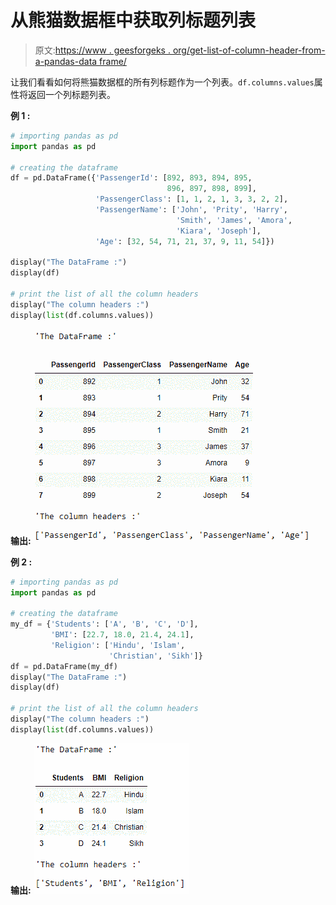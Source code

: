 # 从熊猫数据框中获取列标题列表

> 原文:[https://www . geesforgeks . org/get-list-of-column-header-from-a-pandas-data frame/](https://www.geeksforgeeks.org/get-list-of-column-headers-from-a-pandas-dataframe/)

让我们看看如何将熊猫数据框的所有列标题作为一个列表。`df.columns.values`属性将返回一个列标题列表。

**例 1 :**

```py
# importing pandas as pd
import pandas as pd

# creating the dataframe
df = pd.DataFrame({'PassengerId': [892, 893, 894, 895, 
                                   896, 897, 898, 899],
                   'PassengerClass': [1, 1, 2, 1, 3, 3, 2, 2],
                   'PassengerName': ['John', 'Prity', 'Harry', 
                                     'Smith', 'James', 'Amora', 
                                     'Kiara', 'Joseph'], 
                   'Age': [32, 54, 71, 21, 37, 9, 11, 54]})

display("The DataFrame :")
display(df)

# print the list of all the column headers
display("The column headers :")
display(list(df.columns.values))
```

**输出:**
![](img/a062d474a047737bae213d50c304f89e.png)

**例 2 :**

```py
# importing pandas as pd
import pandas as pd

# creating the dataframe
my_df = {'Students': ['A', 'B', 'C', 'D'], 
         'BMI': [22.7, 18.0, 21.4, 24.1], 
         'Religion': ['Hindu', 'Islam', 
                      'Christian', 'Sikh']}
df = pd.DataFrame(my_df)
display("The DataFrame :")
display(df)

# print the list of all the column headers
display("The column headers :")
display(list(df.columns.values))
```

**输出:**
![](img/3824e752422a7ce8628cf41d14c22e83.png)